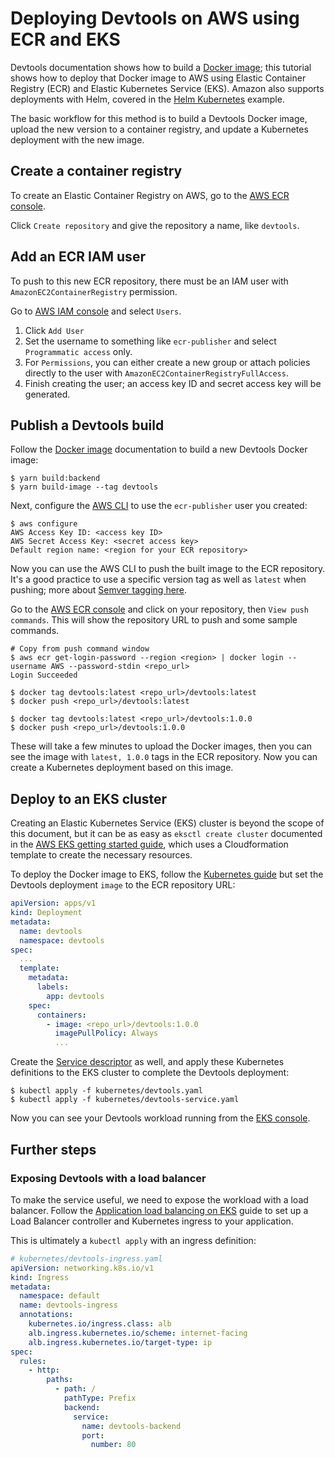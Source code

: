 # Deploying Devtools on AWS using ECR and EKS

Devtools documentation shows how to build a [Docker image](https://devtools.khulnasoft.com/docs/deployment/docker); this
tutorial shows how to deploy that Docker image to AWS using Elastic Container
Registry (ECR) and Elastic Kubernetes Service (EKS). Amazon also supports
deployments with Helm, covered in the [Helm Kubernetes](../../kubernetes/basic_kubernetes_example_with_helm) example.

The basic workflow for this method is to build a Devtools Docker image, upload
the new version to a container registry, and update a Kubernetes deployment with
the new image.

## Create a container registry

To create an Elastic Container Registry on AWS, go to the [AWS ECR console](https://console.aws.amazon.com/ecr/repositories).

Click `Create repository` and give the repository a name, like `devtools`.

## Add an ECR IAM user

To push to this new ECR repository, there must be an IAM user with
`AmazonEC2ContainerRegistry` permission.

Go to [AWS IAM console](https://console.aws.amazon.com/iam/home) and select
`Users`.

1. Click `Add User`
2. Set the username to something like `ecr-publisher` and select `Programmatic access` only.
3. For `Permissions`, you can either create a new group or attach policies
   directly to the user with `AmazonEC2ContainerRegistryFullAccess`.
4. Finish creating the user; an access key ID and secret access key will be
   generated.

## Publish a Devtools build

Follow the [Docker image](https://devtools.khulnasoft.com/docs/deployment/docker)
documentation to build a new Devtools Docker image:

```shell
$ yarn build:backend
$ yarn build-image --tag devtools
```

Next, configure the [AWS CLI](https://aws.amazon.com/cli/) to use the
`ecr-publisher` user you created:

```shell
$ aws configure
AWS Access Key ID: <access key ID>
AWS Secret Access Key: <secret access key>
Default region name: <region for your ECR repository>
```

Now you can use the AWS CLI to push the built image to the ECR repository. It's
a good practice to use a specific version tag as well as `latest` when pushing;
more about [Semver tagging here](https://medium.com/@mccode/using-semantic-versioning-for-docker-image-tags-dfde8be06699).

Go to the [AWS ECR console](https://console.aws.amazon.com/ecr/repositories) and
click on your repository, then `View push commands`. This will show the
repository URL to push and some sample commands.

```shell
# Copy from push command window
$ aws ecr get-login-password --region <region> | docker login --username AWS --password-stdin <repo_url>
Login Succeeded

$ docker tag devtools:latest <repo_url>/devtools:latest
$ docker push <repo_url>/devtools:latest

$ docker tag devtools:latest <repo_url>/devtools:1.0.0
$ docker push <repo_url>/devtools:1.0.0
```

These will take a few minutes to upload the Docker images, then you can see
the image with `latest, 1.0.0` tags in the ECR repository. Now you can create a
Kubernetes deployment based on this image.

## Deploy to an EKS cluster

Creating an Elastic Kubernetes Service (EKS) cluster is beyond the scope of this
document, but it can be as easy as `eksctl create cluster` documented in the
[AWS EKS getting started guide](https://docs.aws.amazon.com/eks/latest/userguide/getting-started-eksctl.html),
which uses a Cloudformation template to create the necessary resources.

To deploy the Docker image to EKS, follow the [Kubernetes guide](https://devtools.khulnasoft.com/docs/deployment/k8s#creating-the-devtools-instance)
but set the Devtools deployment `image` to the ECR repository URL:

```yaml
apiVersion: apps/v1
kind: Deployment
metadata:
  name: devtools
  namespace: devtools
spec:
  ...
  template:
    metadata:
      labels:
        app: devtools
    spec:
      containers:
        - image: <repo_url>/devtools:1.0.0
          imagePullPolicy: Always
          ...
```

Create the [Service descriptor](https://devtools.khulnasoft.com/docs/deployment/k8s#creating-a-devtools-service)
as well, and apply these Kubernetes definitions to the EKS cluster to complete
the Devtools deployment:

```shell
$ kubectl apply -f kubernetes/devtools.yaml
$ kubectl apply -f kubernetes/devtools-service.yaml
```

Now you can see your Devtools workload running from the [EKS console](https://console.aws.amazon.com/eks/home).

## Further steps

### Exposing Devtools with a load balancer

To make the service useful, we need to expose the workload with a load balancer.
Follow the [Application load balancing on EKS](https://docs.aws.amazon.com/eks/latest/userguide/alb-ingress.html) guide to
set up a Load Balancer controller and Kubernetes ingress to your application.

This is ultimately a `kubectl apply` with an ingress definition:

```yaml
# kubernetes/devtools-ingress.yaml
apiVersion: networking.k8s.io/v1
kind: Ingress
metadata:
  namespace: default
  name: devtools-ingress
  annotations:
    kubernetes.io/ingress.class: alb
    alb.ingress.kubernetes.io/scheme: internet-facing
    alb.ingress.kubernetes.io/target-type: ip
spec:
  rules:
    - http:
        paths:
          - path: /
            pathType: Prefix
            backend:
              service:
                name: devtools-backend
                port:
                  number: 80
```
